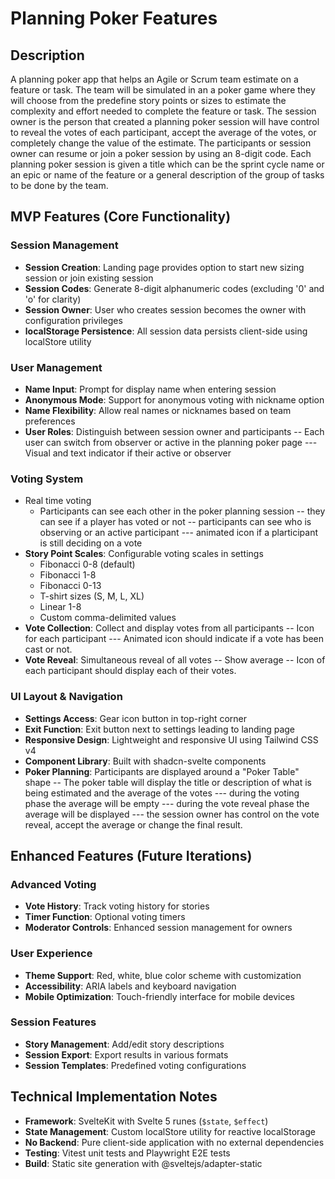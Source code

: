 # Planning Poker Features

## Description

A planning poker app that helps an Agile or Scrum team estimate on a feature or task. The team will be simulated in an a poker game where they will choose from the predefine story points or sizes to estimate the complexity and effort needed to complete the feature or task. The session owner is the person that created a planning poker session will have control to reveal the votes of each participant, accept the average of the votes, or completely change the value of the estimate. The participants or session owner can resume or join a poker session by using an 8-digit code. Each planning poker session is given a title which can be the sprint cycle name or an epic or name of the feature or a general description of the group of tasks to be done by the team.

## MVP Features (Core Functionality)

### Session Management

- **Session Creation**: Landing page provides option to start new sizing session or join existing session
- **Session Codes**: Generate 8-digit alphanumeric codes (excluding '0' and 'o' for clarity)
- **Session Owner**: User who creates session becomes the owner with configuration privileges
- **localStorage Persistence**: All session data persists client-side using localStore utility

### User Management

- **Name Input**: Prompt for display name when entering session
- **Anonymous Mode**: Support for anonymous voting with nickname option
- **Name Flexibility**: Allow real names or nicknames based on team preferences
- **User Roles**: Distinguish between session owner and participants
  -- Each user can switch from observer or active in the planning poker page
  --- Visual and text indicator if their active or observer

### Voting System
- Real time voting
  - Participants can see each other in the poker planning session
    -- they can see if a player has voted or not
    -- participants can see who is observing or an active participant
      --- animated icon if a plarticipant is still deciding on a vote
- **Story Point Scales**: Configurable voting scales in settings
  - Fibonacci 0-8 (default)
  - Fibonacci 1-8
  - Fibonacci 0-13
  - T-shirt sizes (S, M, L, XL)
  - Linear 1-8
  - Custom comma-delimited values
- **Vote Collection**: Collect and display votes from all participants
  -- Icon for each participant
  --- Animated icon should indicate if a vote has been cast or not.
- **Vote Reveal**: Simultaneous reveal of all votes
  -- Show average
  -- Icon of each participant should display each of their votes.

### UI Layout & Navigation

- **Settings Access**: Gear icon button in top-right corner
- **Exit Function**: Exit button next to settings leading to landing page
- **Responsive Design**: Lightweight and responsive UI using Tailwind CSS v4
- **Component Library**: Built with shadcn-svelte components
- **Poker Planning**: Participants are displayed around a "Poker Table" shape
  -- The poker table will display the title or description of what is being estimated and the average of the votes
  --- during the voting phase the average will be empty
  --- during the vote reveal phase the average will be displayed
  --- the session owner has control on the vote reveal, accept the average or change the final result.

## Enhanced Features (Future Iterations)

### Advanced Voting

- **Vote History**: Track voting history for stories
- **Timer Function**: Optional voting timers
- **Moderator Controls**: Enhanced session management for owners

### User Experience

- **Theme Support**: Red, white, blue color scheme with customization
- **Accessibility**: ARIA labels and keyboard navigation
- **Mobile Optimization**: Touch-friendly interface for mobile devices

### Session Features

- **Story Management**: Add/edit story descriptions
- **Session Export**: Export results in various formats
- **Session Templates**: Predefined voting configurations

## Technical Implementation Notes

- **Framework**: SvelteKit with Svelte 5 runes (`$state`, `$effect`)
- **State Management**: Custom localStore utility for reactive localStorage
- **No Backend**: Pure client-side application with no external dependencies
- **Testing**: Vitest unit tests and Playwright E2E tests
- **Build**: Static site generation with @sveltejs/adapter-static
